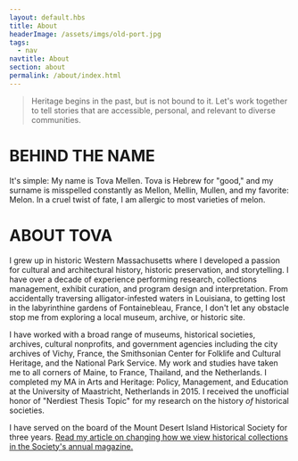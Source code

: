 ```yaml
--- 
layout: default.hbs
title: About
headerImage: /assets/imgs/old-port.jpg
tags:
  - nav
navtitle: About
section: about
permalink: /about/index.html
--- 
```


> Heritage begins in the past, but is not bound to it. Let's work together to tell stories that are accessible, personal, and relevant to diverse communities.

# BEHIND THE NAME

It's simple: My name is Tova Mellen. Tova is Hebrew for "good," and my surname is misspelled constantly as Mellon, Mellin, Mullen, and my favorite: Melon. In a cruel twist of fate, I am allergic to most varieties of melon.


# ABOUT TOVA

I grew up in historic Western Massachusetts where I developed a passion for cultural and architectural history, historic preservation, and storytelling. I have over a decade of experience performing research, collections management, exhibit curation, and program design and interpretation. From accidentally traversing alligator-infested waters in Louisiana, to getting lost in the labyrinthine gardens of Fontainebleau, France, I don't let any obstacle stop me from exploring a local museum, archive, or historic site.

I have worked with a broad range of museums, historical societies, archives, cultural nonprofits, and government agencies including the city archives of Vichy, France, the Smithsonian Center for Folklife and Cultural Heritage, and the National Park Service. My work and studies have taken me to all corners of Maine, to France, Thailand, and the Netherlands. I completed my MA in Arts and Heritage: Policy, Management, and Education at the University of Maastricht, Netherlands in 2015. I received the unofficial honor of "Nerdiest Thesis Topic" for my research on the history *of* historical societies.

I have served on the board of the Mount Desert Island Historical Society for three years. [Read my article on changing how we view historical collections in the Society's annual magazine.](/assets/vault/Mellen_Holdings-to-Beholdings.pdf)
